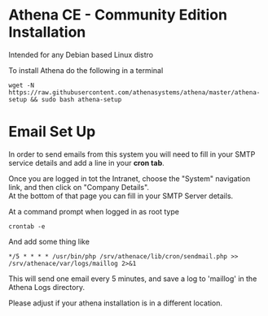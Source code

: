 Athena CE - Community Edition Installation
========

Intended for any Debian based Linux distro

To install Athena do the following in a terminal


`wget -N https://raw.githubusercontent.com/athenasystems/athena/master/athena-setup && sudo bash athena-setup`



Email Set Up
=========
In order to send emails from this system you will need to fill in your SMTP service details and add a line in your **cron tab**.

Once you are logged in tot the Intranet, choose the "System" navigation link, and then click on "Company Details".  
At the bottom of that page you can fill in your SMTP Server details.

At a command prompt when logged in as root type

`crontab -e`

And add some thing like

`*/5 * * * * /usr/bin/php /srv/athenace/lib/cron/sendmail.php >> /srv/athenace/var/logs/maillog 2>&1`

This will send one email every 5 minutes, and save a log to 'maillog' in the Athena Logs directory.  

Please adjust if your athena installation is in a different location.

